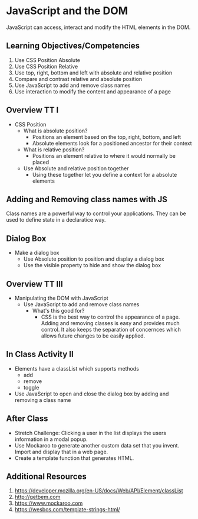 # JavaScript and the DOM

JavaScript can access, interact and modify the 
HTML elements in the DOM. 

## Learning Objectives/Competencies

1. Use CSS Position Absolute
1. Use CSS Position Relative
1. Use top, right, bottom and left with absolute and relative position
1. Compare and contrast relative and absolute position
1. Use JavaScript to add and remove class names 
1. Use interaction to modify the content and appearance of a page

## Overview TT I

- CSS Position
  - What is absolute position?
    - Positions an element based on the top, right, bottom, and left
    - Absolute elements look for a positioned ancestor for their context
  - What is relative position?
    - Positions an element relative to where it would normally be placed
  - Use Absolute and relative position together
    - Using these together let you define a context for a absolute elements

## Adding and Removing class names with JS

Class names are a powerful way to control your applications. 
They can be used to define state in a declaratice way. 

## Dialog Box 

- Make a dialog box
  - Use Absolute position to position and display a dialog box
  - Use the visible property to hide and show the dialog box

## Overview TT III

- Manipulating the DOM with JavaScript
  - Use JavaScript to add and remove class names
    - What's this good for? 
      - CSS is the best way to control the appearance of a page. 
      Adding and removing classes is easy and provides much control. 
      It also keeps the separation of concernces which allows future 
      changes to be easily applied. 

## In Class Activity II 

- Elements have a classList which supports methods
  - add
  - remove
  - toggle
- Use JavaScript to open and close the dialog box by adding and removing a class name

## After Class

- Stretch Challenge: Clicking a user in the list displays the users information in a modal popup. 
- Use Mockaroo to generate another custom data set that you invent. Import and display that in a web page. 
- Create a template function that generates HTML. 

## Additional Resources

1. https://developer.mozilla.org/en-US/docs/Web/API/Element/classList
1. http://getbem.com
1. https://www.mockaroo.com
1. https://wesbos.com/template-strings-html/

